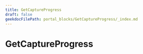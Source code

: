 ```yaml
---
title: GetCaptureProgress
draft: false
geekdocFilePath: portal_blocks/GetCaptureProgress/_index.md
---
```

# GetCaptureProgress